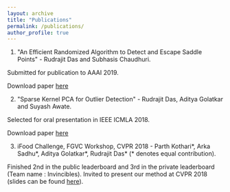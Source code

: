 ```yaml
---
layout: archive
title: "Publications"
permalink: /publications/
author_profile: true
---
```


1. "An Efficient Randomized Algorithm to Detect and Escape Saddle Points" - Rudrajit Das and Subhasis Chaudhuri.

Submitted for publication to AAAI 2019.

Download paper [here](https://arxiv.org/abs/1809.02497)

2. "Sparse Kernel PCA for Outlier Detection" - Rudrajit Das, Aditya Golatkar and Suyash Awate.

Selected for oral presentation in IEEE ICMLA 2018.

Download paper [here](https://arxiv.org/abs/1809.02497)

3. iFood Challenge, FGVC Workshop, CVPR 2018 - Parth Kothari*, Arka Sadhu*, Aditya Golatkar*, Rudrajit Das* (* denotes equal contribution).

Finished 2nd in the public leaderboard and 3rd in the private leaderboard (Team name : Invincibles).
Invited to present our method at CVPR 2018 (slides can be found [here](https://drive.google.com/file/d/1ycgDwlw62mWgaLy5qslvqjyiND0vgYTG/view?usp=sharing)).

